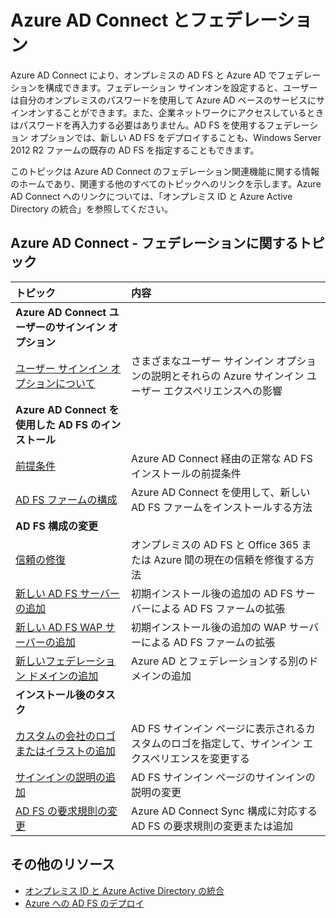 <properties
	pageTitle="Azure AD Connect とフェデレーション | Microsoft Azure"
	description="このページは、Azure AD Connect を使用した AD FS の操作に関するすべてのドキュメントの中心となる場所です。"
	services="active-directory"
	documentationCenter=""
	authors="anandyadavmsft"
	manager="stevenpo"
	editor=""/>

<tags
	ms.service="active-directory"
	ms.workload="identity"
	ms.tgt_pltfrm="na"
	ms.devlang="na"
	ms.topic="article"
	ms.date="07/14/2016"
	ms.author="anandy"/>


# Azure AD Connect とフェデレーション

Azure AD Connect により、オンプレミスの AD FS と Azure AD でフェデレーションを構成できます。フェデレーション サインオンを設定すると、ユーザーは自分のオンプレミスのパスワードを使用して Azure AD ベースのサービスにサインオンすることができます。また、企業ネットワークにアクセスしているときはパスワードを再入力する必要はありません。AD FS を使用するフェデレーション オプションでは、新しい AD FS をデプロイすることも、Windows Server 2012 R2 ファームの既存の AD FS を指定することもできます。

このトピックは Azure AD Connect のフェデレーション関連機能に関する情報のホームであり、関連する他のすべてのトピックへのリンクを示します。Azure AD Connect へのリンクについては、「オンプレミス ID と Azure Active Directory の統合」を参照してください。

## Azure AD Connect - フェデレーションに関するトピック

| トピック | 内容 |
|:------|:-----------|
| **Azure AD Connect ユーザーのサインイン オプション** ||
| [ユーザー サインイン オプションについて](active-directory-aadconnect-user-signin.md) | さまざまなユーザー サインイン オプションの説明とそれらの Azure サインイン ユーザー エクスペリエンスへの影響 |
| **Azure AD Connect を使用した AD FS のインストール**||
| [前提条件](active-directory-aadconnect-get-started-custom.md#ad-fs-configuration-pre-requisites) | Azure AD Connect 経由の正常な AD FS インストールの前提条件|
| [AD FS ファームの構成](active-directory-aadconnect-get-started-custom.md#configuring-federation-with-ad-fs) | Azure AD Connect を使用して、新しい AD FS ファームをインストールする方法 |
| **AD FS 構成の変更** | |
| [信頼の修復](active-directory-aadconnect-federation-management.md#reparing-the-trust) | オンプレミスの AD FS と Office 365 または Azure 間の現在の信頼を修復する方法 |
| [新しい AD FS サーバーの追加](active-directory-aadconnect-federation-management.md#adding-a-new-ad-fs-server) | 初期インストール後の追加の AD FS サーバーによる AD FS ファームの拡張 |
| [新しい AD FS WAP サーバーの追加](active-directory-aadconnect-federation-management.md#adding-a-new-wap-server) | 初期インストール後の追加の WAP サーバーによる AD FS ファームの拡張 |
| [新しいフェデレーション ドメインの追加](active-directory-aadconnect-federation-management.md#add-a-new-federated-domain) | Azure AD とフェデレーションする別のドメインの追加 |
|**インストール後のタスク**||
| [カスタムの会社のロゴまたはイラストの追加](active-directory-aadconnect-federation-management.md#add-custom-company-logo-or-illustration)| AD FS サインイン ページに表示されるカスタムのロゴを指定して、サインイン エクスペリエンスを変更する |
| [サインインの説明の追加](active-directory-aadconnect-federation-management.md#add-sign-in-description) | AD FS サインイン ページのサインインの説明の変更 | 
| [AD FS の要求規則の変更](active-directory-aadconnect-federation-management.md#modifying-ad-fs-claim-rules) | Azure AD Connect Sync 構成に対応する AD FS の要求規則の変更または追加 |


## その他のリソース

* [オンプレミス ID と Azure Active Directory の統合](active-directory-aadconnect.md)
* [Azure への AD FS のデプロイ](active-directory-aadconnect-azure-adfs.md)

<!---HONumber=AcomDC_0720_2016-->